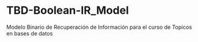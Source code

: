 # TBD-Boolean-IR_Model
Modelo Binario de Recuperación de Información para el curso de Topicos en bases de datos
